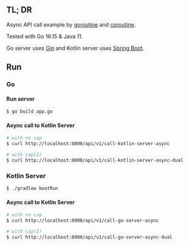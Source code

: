 ## TL; DR

Async API call example by [goroutine](https://go.dev/tour/concurrency) and [coroutine](https://kotlinlang.org/docs/coroutines-overview.html).

Tested with Go 16.15 & Java 11.

Go server uses [Gin](https://gin-gonic.com) and Kotlin server uses [Spring Boot](https://spring.io/projects/spring-boot).

## Run

### Go

#### Run server

```bash
$ go build app.go
```

#### Async call to Kotlin Server

```bash
# with no cap
$ curl http://localhost:8800/api/v1/call-kotlin-server-async

# with cap(2)
$ curl http://localhost:8800/api/v1/call-kotlin-server-async-dual
```

### Kotlin Server

```bash
$ ./gradlew bootRun
```

#### Async call to Kotlin Server

```bash
# with no cap
$ curl http://localhost:8900/api/v1/call-go-server-async

# with cap(2)
$ curl http://localhost:8900/api/v1/call-go-server-async-dual
```
